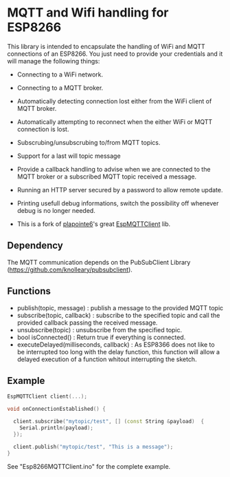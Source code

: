 # MQTT and Wifi handling for ESP8266

This library is intended to encapsulate the handling of WiFi and MQTT connections of an ESP8266.
You just need to provide your credentials and it will manage the following things: 
- Connecting to a WiFi network.
- Connecting to a MQTT broker.
- Automatically detecting connection lost either from the WiFi client of MQTT broker.
- Automatically attempting to reconnect when the either WiFi or MQTT connection is lost.
- Subscrubing/unsubscrubing to/from MQTT topics.
- Support for a last will topic message
- Provide a callback handling to advise when we are connected to the MQTT broker or a subscribed MQTT topic received a message.
- Running an HTTP server secured by a password to allow remote update.
- Printing usefull debug informations, switch the possibility off whenever debug is no longer needed.

- This is a fork of [plapointe6](https://github.com/plapointe6)'s great [EspMQTTClient](https://github.com/plapointe6/EspMQTTClient) lib.

## Dependency

The MQTT communication depends on the PubSubClient Library (https://github.com/knolleary/pubsubclient).

## Functions

- publish(topic, message) : publish a message to the provided MQTT topic
- subscribe(topic, callback) : subscribe to the specified topic and call the provided callback passing the received message.
- unsubscribe(topic) : unsubscribe from the specified topic.
- bool isConnected() : Return true if everything is connected.
- executeDelayed(milliseconds, callback) : As ESP8366 does not like to be interrupted too long with the delay function, this function will allow a delayed execution of a function whitout interrupting the sketch.

## Example

```c++
EspMQTTClient client(...);

void onConnectionEstablished() {

  client.subscribe("mytopic/test", [] (const String &payload)  {
    Serial.println(payload);
  });

  client.publish("mytopic/test", "This is a message");
}

```

See "Esp8266MQTTClient.ino" for the complete example.
